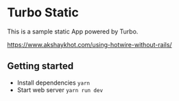 # Turbo Static

This is a sample static App powered by Turbo.

https://www.akshaykhot.com/using-hotwire-without-rails/

## Getting started

- Install dependencies `yarn`
- Start web server `yarn run dev`
